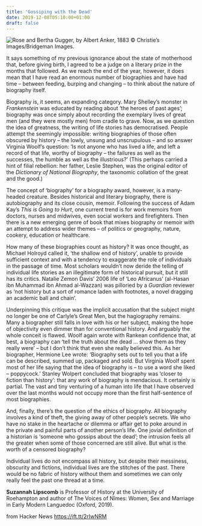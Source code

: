 ```yaml
---
title: 'Gossiping with the Dead'
date: 2019-12-08T05:10:00+01:00
draft: false
---
```


![Rose and Bertha Gugger, by Albert Anker, 1883 © Christie’s Images/Bridgeman Images.](https://www.historytoday.com/sites/default/files/articles/gossiping-with-the-dead.jpg "Rose and Bertha Gugger, by Albert Anker, 1883 © Christie’s Images/Bridgeman Images.")

It says something of my previous ignorance about the state of motherhood that, before giving birth, I agreed to be a judge on a literary prize in the months that followed. As we reach the end of the year, however, it does mean that I have read an enormous number of biographies and have had time – between feeding, burping and changing – to think about the nature of biography itself.

Biography is, it seems, an expanding category. Mary Shelley’s monster in _Frankenstein_ was educated by reading about ‘the heroes of past ages’; biography was once simply about recording the exemplary lives of great men (and they were mostly men) from cradle to grave. Now, as we question the idea of greatness, the writing of life stories has democratised. People attempt the seemingly impossible: writing biographies of those often obscured by history – the lowly, unsung and unscrupulous – and so answer Virginia Woolf’s question: ‘Is not anyone who has lived a life, and left a record of that life, worthy of biography – the failures as well as the successes, the humble as well as the illustrious?’ (This perhaps carried a hint of filial rebellion: her father, Leslie Stephen, was the original editor of the _Dictionary of National Biography_, the taxonomic collation of the great and the good.)

The concept of ‘biography’ for a biography award, however, is a many-headed creature. Besides historical and literary biography, there is autobiography and its close cousin, memoir. Following the success of Adam Kay’s _This is Going to Hurt_, one current trend is for work memoirs from doctors, nurses and midwives, even social workers and firefighters. Then there is a new emerging genre of book that mixes biography or memoir with an attempt to address wider themes – of politics or geography, nature, cookery, education or healthcare.

How many of these biographies count as history? It was once thought, as Michael Holroyd called it, ‘the shallow end of history’, unable to provide sufficient context and with a tendency to exaggerate the role of individuals in the passage of time. Most scholars wouldn’t now deride the telling of individual life stories as an illegitimate form of historical pursuit, but it still has its critics. Natalie Zemon Davis’ 2006 life of ‘Leo Africanus’ (al-Hasan ibn Muhammad ibn Ahmad al-Wazzan) was pilloried by a _Guardian_ reviewer as ‘not history but a sort of romance laden with footnotes, a novel dragging an academic ball and chain’.

Underpinning this critique was the implicit accusation that the subject might no longer be one of Carlyle’s Great Men, but the hagiography remains. Many a biographer still falls in love with his or her subject, making the hope of objectivity even dimmer than for conventional history. And arguably the whole conceit is flawed. Woolf again wrote with Rankean confidence that, at best, a biography can ‘tell the truth about the dead ... show them as they really were’ – but I don’t think that even she really believed this. As her biographer, Hermione Lee wrote: ‘Biography sets out to tell you that a life can be described, summed up, packaged and sold. But Virginia Woolf spent most of her life saying that the idea of biography is – to use a word she liked – poppycock.’ Stanley Wolpert concluded that biography was ‘closer to fiction than history’: that any work of biography is mendacious. It certainly is partial. The vast and tiny venturing of a human into life that I have observed over the last months would not occupy more than the first half-sentence of most biographies.

And, finally, there’s the question of the ethics of biography. All biography involves a kind of theft, the giving away of other people’s secrets. We who have no stake in the heartache or dilemma or affair get to poke around in the private and painful parts of another person’s life. One jovial definition of a historian is ‘someone who gossips about the dead’; the intrusion feels all the greater when some of those concerned are still alive. But what is the worth of a censored biography?

Individual lives do not encompass all history, but despite their messiness, obscurity and fictions, individual lives are the stitches of the past. There would be no fabric of history without them and sometimes we can only really feel the past one thread at a time.

**Suzannah Lipscomb** is Professor of History at the University of Roehampton and author of The Voices of Nîmes: Women, Sex and Marriage in Early Modern Languedoc (Oxford, 2019).

  
  
from Hacker News https://ift.tt/2rIwNRM